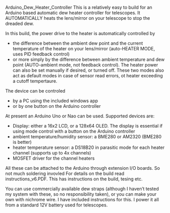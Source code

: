 Arduino_Dew_Heater_Controller
This is a relatively easy to build for an Arduino based automatic dew heater controller for telescopes. It AUTOMATICALLY heats the lens/mirror on your telescope to stop the dreaded dew.

In this build, the power drive to the heater is automatically controlled by 
- the difference between the ambient dew point and the current temperature of the heater on your lens/mirror (auto-HEATER MODE, uses PID feedback control)
- or more simply by the difference between ambient temperature and dew point (AUTO-ambient mode, not feedback control). 
The heater power can also be set manually if desired, or turned off. These two modes also act as default modes in case of sensor read errors, ot heater exceeding a cutoff tempertaure.

The device can be controled
- by a PC using the included windows app
- or by one button on the Arduino controller

At present an Arduino Uno or Nao can be used. Supported devices are:
- Display: either a 16x2 LCD, or a 128x64 OLED. The display is essential if using mode control with a button on the Arduino controller
- ambient temperature/humidity sensor: a BME280 or AM2320 (BME280 is better)
- heater temperature sensor: a DS18B20 in parasitic mode for each heater channel (supports up to 4x channels)
- MOSFET driver for the channel heaters

All these can be attached to the Arduino through extension I/O boards. So not much soldering invovled
For details on the build read  instructions_v6.PDF. This has instructions on the build, tesing etc.

You can use commercially available dew straps (although I haven’t tested my system with these, so no responsibility taken), or you can make your own with nichrome wire. I have included instructions for this. I power it all from a standard 12V battery used for telescopes.